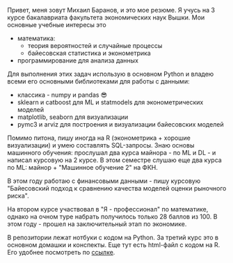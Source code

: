 Привет, меня зовут Михаил Баранов, и это мое резюме. Я учусь на 3 курсе бакалавриата факультета экономических наук Вышки. Мои основные учебные интересы это
* математика:
  * теория вероятностей и случайные процессы
  * байесовская статистика и эконометрика
* программирование для анализа данных

Для выполнения этих задач использую в основном Python и владею всеми его основными библиотеками для работы с данными:
* классика - numpy и pandas :sunglasses:
* sklearn и catboost для ML и statmodels для эконометрических моделей
* matplotlib, seaborn для визуализации 
* pymc3 и arviz для построения и визуализации байесовских моделей

Помимо питона, пишу иногда на R (эконометрика + хорошие визуализации) и умею составлять SQL-запросы. Знаю основы машинного обучения: прослушал два курса майнора - по ML и DL - и написал курсовую на 2 курсе. В этом семестре слушаю еще два курса по ML: майнор + "Машинное обучение 2" на ФКН.

В этом году работаю с финансовыми данными - пишу курсовую "Байесовский подход к сравнению качества моделей оценки рыночного риска". 

На втором курсе участвовал в "Я - профессионал" по математике, однако на очном туре набрать получилось только 28 баллов из 100. В этом году - прошел на заключительный этап по экономике.

В репозитории лежат нотбуки с кодом на Python. За третий курс это в основном домашки и конспекты. Еще тут есть html-файл с кодом на R. Его удобнее посмотреть по [ссылке](https://htmlpreview.github.io/?https://github.com/uasek/VDNH/blob/master/Matstat_lab.html).
